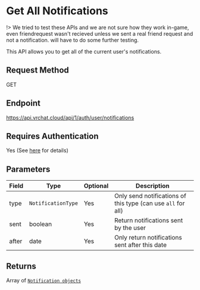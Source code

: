 # Get All Notifications

!> We tried to test these APIs and we are not sure how they work in-game, even friendrequest wasn't recieved unless we sent a real friend request and not a notification. will have to do some further testing.

This API allows you to get all of the current user's notifications.

## Request Method
GET

## Endpoint
https://api.vrchat.cloud/api/1/auth/user/notifications

## Requires Authentication
Yes (See [here](/Authorization.md) for details)

## Parameters

Field | Type | Optional | Description
------|------|----------|------------
type | `NotificationType` | Yes | Only send notifications of this type (can use `all` for all)
sent | boolean | Yes | Return notifications sent by the user
after | date | Yes | Only return notifications sent after this date

## Returns

Array of [`Notification objects`](/Objects/Notification.md#notification-object)
